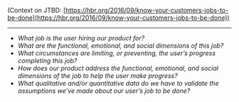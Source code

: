 (Context on JTBD: [https://hbr.org/2016/09/know-your-customers-jobs-to-be-done](https://hbr.org/2016/09/know-your-customers-jobs-to-be-done))

---

  

- _What job is the user hiring our product for?_
- _What are the functional, emotional, and social dimensions of this job?_
- _What circumstances are limiting, or preventing, the user’s progress completing this job?_
- _How does our product address the functional, emotional, and social dimensions of the job to help the user make progress?_
- _What qualitative and/or quantitative data do we have to validate the assumptions we’ve made about our user’s job to be done?_